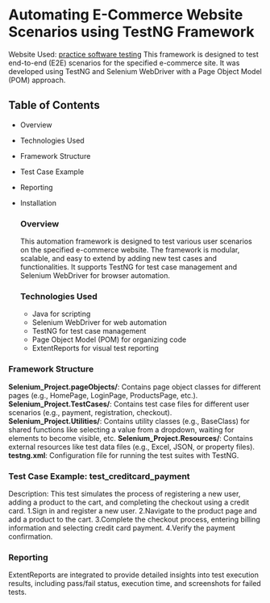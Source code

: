 # Automating E-Commerce Website Scenarios using TestNG Framework

Website Used: [practice software testing](https://practicesoftwaretesting.com/)
This framework is designed to test end-to-end (E2E) scenarios for the specified e-commerce site. It was developed using TestNG and Selenium WebDriver with a Page Object Model (POM) approach.
## Table of Contents
- Overview
* Technologies Used
+ Framework Structure
- Test Case Example
* Reporting
+ Installation

  ### Overview
  This automation framework is designed to test various user scenarios on the specified e-commerce website. The framework is modular, scalable, and easy to extend by adding new test cases and functionalities.
  It supports TestNG for test case management and Selenium WebDriver for browser automation.
  ### Technologies Used
  - Java for scripting
  * Selenium WebDriver for web automation
  + TestNG for test case management
  - Page Object Model (POM) for organizing code
  * ExtentReports for visual test reporting
 ### Framework Structure
 **Selenium_Project.pageObjects/**: Contains page object classes for different pages (e.g., HomePage, LoginPage, ProductsPage, etc.).
 **Selenium_Project.TestCases/**: Contains test case files for different user scenarios (e.g., payment, registration, checkout).
 **Selenium_Project.Utilities/**: Contains utility classes (e.g., BaseClass) for shared functions like selecting a value from a dropdown, waiting for elements to become visible, etc.
 **Selenium_Project.Resources/**: Contains external resources like test data files (e.g., Excel, JSON, or property files).
 **testng.xml**: Configuration file for running the test suites with TestNG.
 ### Test Case Example: test_creditcard_payment
Description:
This test simulates the process of registering a new user, adding a product to the cart, and completing the checkout using a credit card.
1.Sign in and register a new user.
2.Navigate to the product page and add a product to the cart.
3.Complete the checkout process, entering billing information and selecting credit card payment.
4.Verify the payment confirmation.
### Reporting
ExtentReports are integrated to provide detailed insights into test execution results, including pass/fail status, execution time, and screenshots for failed tests.

